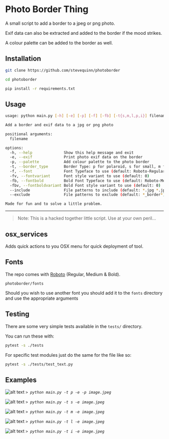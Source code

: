 # Photo Border Thing

A small script to add a border to a jpeg or png photo.

Exif data can also be extracted and added to the border if the mood strikes.

A colour palette can be added to the border as well.

## Installation

```bash
git clone https://github.com/stevequinn/photoborder
```

```bash
cd photoborder
```

```bash
pip install -r requirements.txt
```

## Usage

```bash
usage: python main.py [-h] [-e] [-p] [-f] [-fb] [-t{s,m,l,p,i}] filename

Add a border and exif data to a jpg or png photo

positional arguments:
  filename

options:
  -h, --help              Show this help message and exit
  -e, --exif              Print photo exif data on the border
  -p, --palette           Add colour palette to the photo border
  -t, --border_type       Border Type: p for polaroid, s for small, m for medium, l for large, i for instagram (default: s)
  -f, --font              Font Typeface to use (default: Roboto-Regular.ttf)
  -fv, --fontvariant      Font style variant to use (default: 0)
  -fb, --fontbold         Bold Font Typeface to use (default: Roboto-Medium.ttf)
  -fbv, --fontboldvariant Bold Font style variant to use (default: 0)
  --include               File patterns to include (default: *.jpg *.jpeg *.png, *.JPG, *.JPEG, *.PNG)
  --exclude               File patterns to exclude (default: *_border*)

Made for fun and to solve a little problem.
```

---

> Note: This is a hacked together little script. Use at your own peril...

## osx_services

Adds quick actions to you OSX menu for quick deployment of tool.

## Fonts

The repo comes with [Roboto](https://fonts.google.com/specimen/Roboto) (Regular, Medium & Bold).

```photoborder/fonts```

Should you wish to use another font you should add it to the ```fonts``` directory and use the appropriate arguments

## Testing

There are some very simple tests available in the `tests/` directory.

You can run these with:

```bash
pytest -s ./tests
```

For specific test modules just do the same for the file like so:

```bash
pytest -s ./tests/test_text.py
```

## Examples

![alt text](doc/images/20241108_20241108DSCF0043_border-p_exif_palette.jpeg)
*`> python main.py -t p -e -p image.jpeg`*

![alt text](doc/images/20241108_20241108DSCF0043_border-s_exif.jpeg)
*`> python main.py -t s -e image.jpeg`*

![alt text](doc/images/20241108_20241108DSCF0043_border-m_exif.jpeg)
*`> python main.py -t m -e image.jpeg`*

![alt text](doc/images/20241108_20241108DSCF0043_border-l_exif.jpeg)
*`> python main.py -t l -e image.jpeg`*

![alt text](doc/images/20241108_20241108DSCF0043_border-i_exif.jpeg)
*`> python main.py -t i -e image.jpeg`*
